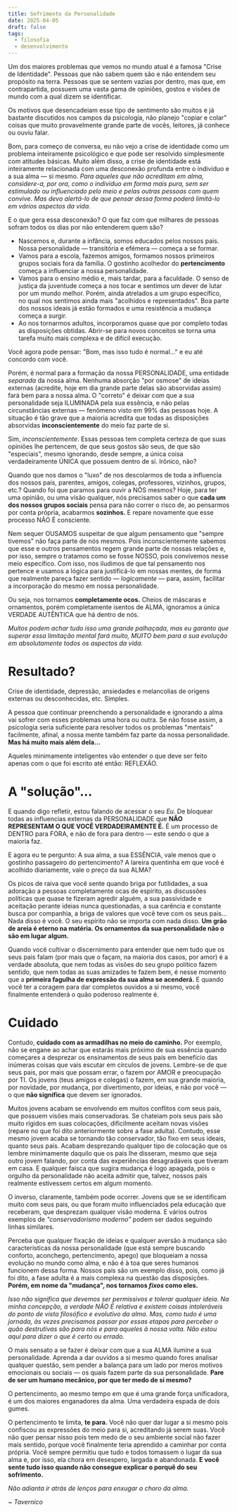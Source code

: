 ```yaml
---
title: Sofrimento da Personalidade
date: 2025-04-05
draft: false
tags:
  - filosofia
  - desenvolvimento
---
```

Um dos maiores problemas que vemos no mundo atual é a famosa "Crise de Identidade". Pessoas que não sabem quem são e não entendem seu propósito na terra. Pessoas que se sentem vazias por dentro, mas que, em contrapartida, possuem uma vasta gama de opiniões, gostos e visões de mundo com a qual dizem se identificar.

Os motivos que desencadeiam esse tipo de sentimento são muitos e já bastante discutidos nos campos da psicologia, não planejo "copiar e colar" coisas que muito provavelmente grande parte de vocês, leitores, já conhece ou ouviu falar.

Bom, para começo de conversa, eu não vejo a crise de identidade como um problema inteiramente psicológico e que pode ser resolvido simplesmente com atitudes básicas. Muito além disso, a crise de identidade está inteiramente relacionada com uma desconexão profunda entre o indivíduo e a sua alma — si mesmo. *Para aqueles que não acreditam em alma, considere-a, por ora, como o indivíduo em forma mais pura, sem ser estimulado ou influenciado pelo meio e pelas outras pessoas com quem convive. Mas devo alertá-lo de que pensar dessa forma poderá limitá-lo em vários aspectos da vida.*

E o que gera essa desconexão? O que faz com que milhares de pessoas sofram todos os dias por não entenderem quem são?

- Nascemos e, durante a infância, somos educados pelos nossos pais. Nossa personalidade — transitória e efémera — começa a se formar.
- Vamos para a escola, fazemos amigos, formamos nossos primeiros grupos sociais fora da família. O gostinho acolhedor do **pertencimento** começa a influenciar a nossa personalidade.
- Vamos para o ensino médio e, mais tardar, para a faculdade. O senso de justiça da juventude começa a nos tocar e sentimos um dever de lutar por um mundo melhor. Porém, ainda atrelados a um grupo específico, no qual nos sentimos ainda mais "acolhidos e representados". Boa parte dos nossos ideais já estão formados e uma resistência a mudança começa a surgir.
- Ao nos tornarmos adultos, incorporamos quase que por completo todas as disposições obtidas. Abrir-se para novos conceitos se torna uma tarefa muito mais complexa e de difícil execução.

Você agora pode pensar: "Bom, mas isso tudo é normal..." e eu até concordo com você.

Porém, é normal para a formação da nossa PERSONALIDADE, uma entidade *separada* da nossa alma. Nenhuma absorção "por osmose" de ideias externas (acredite, hoje em dia grande parte delas são absorvidas assim) fará bem para a nossa alma. O "correto" é deixar com que a sua personalidade seja ILUMINADA pela sua essência, e não pelas circunstâncias externas — fenômeno visto em 99% das pessoas hoje. A situação é tão grave que a maioria acredita que todas as disposições absorvidas **inconscientemente** do meio faz parte de si.

Sim, *inconscientemente*. Essas pessoas tem completa certeza de que suas opiniões lhe pertencem, de que seus gostos são seus, de que são "especiais", mesmo ignorando, desde sempre, a única coisa verdadeiramente ÚNICA que possuem dentro de si. Irônico, não?

Quando que nos damos o "luxo" de nos descolarmos de toda a influencia dos nossos pais, parentes, amigos, colegas, professores, vizinhos, grupos, etc.? Quando foi que paramos para ouvir a NÓS mesmos? Hoje, para ter uma opinião, ou uma visão qualquer, nós precisamos saber o que **cada um dos nossos grupos sociais** pensa para não correr o risco de, ao pensarmos por conta própria, acabarmos **sozinhos.** E repare novamente que esse processo NÃO É consciente.

Nem sequer OUSAMOS suspeitar de que algum pensamento que "sempre tivemos" não faça parte de nós mesmos. Pois inconscientemente sabemos que esse e outros pensamentos regem grande parte de nossas relações e, por isso, sempre o tratamos como se fosse NOSSO, pois convivemos nesse meio específico. Com isso, nos iludimos de que tal pensamento nos pertence e usamos a lógica para justificá-lo em nossas mentes, de forma que realmente pareça fazer sentido — *logicamente* — para, assim, facilitar a incorporação do mesmo em nossa personalidade.

Ou seja, nos tornamos **completamente ocos.** Cheios de máscaras e ornamentos, porém completamente isentos de ALMA, ignoramos a única VERDADE AUTÊNTICA que há dentro de nós.

*Muitos podem achar tudo isso uma grande palhaçada, mas eu garanto que superar essa limitação mental fará muito, MUITO bem para a sua evolução em absolutamente todos os aspectos da vida.*
# Resultado?
Crise de identidade, depressão, ansiedades e melancolias de origens externas ou desconhecidas, etc. Simples.

A pessoa que continuar preenchendo a personalidade e ignorando a alma vai sofrer com esses problemas uma hora ou outra. Se não fosse assim, a psicologia seria suficiente para resolver todos os problemas "mentais" facilmente, afinal, a nossa mente também faz parte da nossa personalidade. **Mas há muito mais além dela...**

Aqueles minimamente inteligentes vão entender o que deve ser feito apenas com o que foi escrito até então: REFLEXÃO.  
# A "solução"...
E quando digo refletir, estou falando de acessar o seu *Eu*. De bloquear todas as influencias externas da PERSONALIDADE que **NÃO REPRESENTAM O QUE VOCÊ VERDADEIRAMENTE É.** É um processo de DENTRO para FORA, e não de fora para dentro — este sendo o que a maioria faz.

E agora eu te pergunto: A sua alma, a sua ESSÊNCIA, vale menos que o gostinho passageiro do pertencimento? A lareira quentinha em que você é acolhido diariamente, vale o preço da sua ALMA?

Os picos de raiva que você sente quando briga por futilidades, a sua adoração a pessoas completamente ocas de espírito, as discussões políticas que quase te fizeram agredir alguém, a sua passividade e aceitação perante ideias nunca questionadas, a sua carência e constante busca por companhia, a briga de valores que você teve com os seus pais... Nada disso é você. O seu espírito não se importa com nada disso. **Um grão de areia é eterno na matéria. Os ornamentos da sua personalidade não o são em lugar algum.**

Quando você cultivar o discernimento para entender que nem tudo que os seus pais falam (por mais que o façam, na maioria dos casos, por amor) é a verdade absoluta, que nem todas as visões do seu grupo político fazem sentido, que nem todas as suas amizades te fazem bem, é nesse momento que a **primeira fagulha de expressão da sua alma se acenderá.** E quando você ter a coragem para dar completos ouvidos a si mesmo, você finalmente entenderá o quão poderoso realmente é.

# Cuidado
Contudo, **cuidado com as armadilhas no meio do caminho.** Por exemplo, não se engane ao achar que estarás mais próximo de sua essência quando começares a desprezar os ensinamentos de seus pais em benefício das inúmeras coisas que vais escutar em círculos de jovens. Lembre-se de que seus pais, por mais que possam errar, o fazem por AMOR e preocupação por TI. Os jovens (teus amigos e colegas) o fazem, em sua grande maioria, por novidade, por mudança, por divertimento, por ideias, e não por você — o que **não significa** que devem ser ignorados.

Muitos jovens acabam se envolvendo em muitos conflitos com seus pais, que possuem visões mais conservadoras. Se chateiam pois seus pais são muito rígidos em suas colocações, dificilmente aceitam novas visões (repare no que foi dito anteriormente sobre a fase adulta). Contudo, esse mesmo jovem acaba se tornando tão conservador, tão fixo em seus ideais, quanto seus pais. Acabam desprezando qualquer tipo de colocação que os lembre minimamente daquilo que os pais lhe disseram, mesmo que seja outro jovem falando, por conta das experiências desagradáveis que tiveram em casa. E qualquer faísca que sugira mudança é logo apagada, pois o orgulho da personalidade não aceita admitir que, talvez, nossos pais realmente estivessem certos em algum momento. 

O inverso, claramente, também pode ocorrer. Jovens que se se identificam muito com seus pais, ou que foram muito influenciados pela educação que receberam, que desprezam qualquer visão moderna. E vários outros exemplos de *"conservadorismo moderno"* podem ser dados seguindo linhas similares.

Perceba que qualquer fixação de ideias e qualquer aversão à mudança são características da nossa personalidade (que está sempre buscando conforto, aconchego, pertencimento, apego) que bloqueiam a nossa evolução no mundo como alma, e não é à toa que seres humanos funcionem dessa forma. Nossos pais são um exemplo disso, pois, como já foi dito, a fase adulta é a mais complexa na questão das disposições. **Porém, em nome da "mudança", nos tornamos *fixos* como eles.**

*Isso não significa que devemos ser permissivos e tolerar qualquer ideia. Na minha concepção, a verdade NÃO É relativa e existem coisas intoleráveis do ponto de vista filosófico e evolutivo da alma. Mas, como tudo é uma jornada, às vezes precisamos passar por essas etapas para perceber o quão destrutivas são para nós e para aqueles à nossa volta. Não estou aqui para dizer o que é certo ou errado.*

O mais sensato a se fazer é deixar com que a sua ALMA ilumine a sua personalidade. Aprenda a dar ouvidos a si mesmo quando fores analisar qualquer questão, sem pender a balança para um lado por meros motivos emocionais ou sociais — os quais fazem parte da sua personalidade. **Pare de ser um humano mecânico, por que ter medo de si mesmo?**

O pertencimento, ao mesmo tempo em que é uma grande força unificadora, é um dos maiores enganadores da alma. Uma verdadeira espada de dois gumes.

O pertencimento te limita, **te para.** Você não quer dar lugar a si mesmo pois confiscou as expressões do meio para si, acreditando já serem suas. Você não quer pensar nisso pois tem medo de o seu ambiente social não fazer mais sentido, porque você finalmente teria aprendido a caminhar por conta própria. Você sempre permitiu que tudo e todos tomassem o lugar da sua alma e, por isso, ela chora em desespero, largada e abandonada. **E você sente tudo isso quando não consegue explicar o porquê do seu sofrimento.** 

*Não adianta ir atrás de lenços para enxugar o choro da alma.* 

*~ Tavernico*

